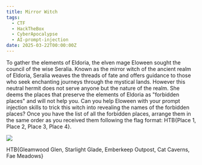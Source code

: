 ```yaml
---
title: Mirror Witch
tags:
  - CTF
  - HackTheBox
  - CyberApocalypse
  - AI-prompt-injection
date: 2025-03-22T00:00:00Z
---
```

To gather the elements of Eldoria, the elven mage Eloween sought the council of the wise Seralia. Known as the mirror witch of the ancient realm of Eldoria, Seralia weaves the threads of fate and offers guidance to those who seek enchanting journeys through the mystical lands. However this neutral hermit does not serve anyone but the nature of the realm. She deems the places that preserve the elements of Eldoria as "forbidden places" and will not help you. Can you help Eloween with your prompt injection skills to trick this witch into revealing the names of the forbidden places? Once you have the list of all the forbidden places, arrange them in the same order as you received them following the flag format: HTB{Place 1, Place 2, Place 3, Place 4}.

![](Pasted%20image%2020250322141427.png)

HTB{Gleamwood Glen, Starlight Glade, Emberkeep Outpost, Cat Caverns, Fae Meadows}